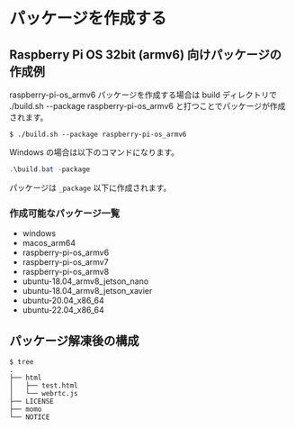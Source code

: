 # パッケージを作成する

## Raspberry Pi OS 32bit (armv6) 向けパッケージの作成例

raspberry-pi-os_armv6 パッケージを作成する場合は build ディレクトリで ./build.sh --package raspberry-pi-os_armv6 と打つことでパッケージが作成されます。

```shell
$ ./build.sh --package raspberry-pi-os_armv6
```

Windows の場合は以下のコマンドになります。

```powershell
.\build.bat -package
```

パッケージは `_package` 以下に作成されます。

### 作成可能なパッケージ一覧

- windows
- macos_arm64
- raspberry-pi-os_armv6
- raspberry-pi-os_armv7
- raspberry-pi-os_armv8
- ubuntu-18.04_armv8_jetson_nano
- ubuntu-18.04_armv8_jetson_xavier
- ubuntu-20.04_x86_64
- ubuntu-22.04_x86_64

## パッケージ解凍後の構成

```
$ tree
.
├── html
│   ├── test.html
│   └── webrtc.js
├── LICENSE
├── momo
└── NOTICE
```
